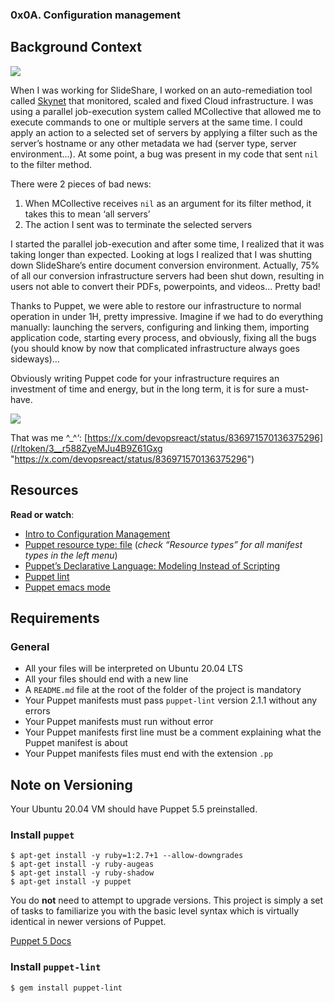 ### 0x0A. Configuration management

Background Context
------------------

[![](https://s3.amazonaws.com/alx-intranet.hbtn.io/uploads/medias/2019/6/6a0a8024f2b1c47a9d1e.png?X-Amz-Algorithm=AWS4-HMAC-SHA256&X-Amz-Credential=AKIARDDGGGOUSBVO6H7D%2F20240628%2Fus-east-1%2Fs3%2Faws4_request&X-Amz-Date=20240628T224746Z&X-Amz-Expires=86400&X-Amz-SignedHeaders=host&X-Amz-Signature=6643b193f860b7e20ab8383bec1cde91d3ce75204034b50f68b166e0f0f4eb9b)](https://youtu.be/ogYLFyp68cI)

When I was working for SlideShare, I worked on an auto-remediation tool called [Skynet](/rltoken/0zbIzBqH_ktMmRQvJwZs2A "Skynet") that monitored, scaled and fixed Cloud infrastructure. I was using a parallel job-execution system called MCollective that allowed me to execute commands to one or multiple servers at the same time. I could apply an action to a selected set of servers by applying a filter such as the server’s hostname or any other metadata we had (server type, server environment…). At some point, a bug was present in my code that sent `nil` to the filter method.

There were 2 pieces of bad news:

1.  When MCollective receives `nil` as an argument for its filter method, it takes this to mean ‘all servers’
2.  The action I sent was to terminate the selected servers

I started the parallel job-execution and after some time, I realized that it was taking longer than expected. Looking at logs I realized that I was shutting down SlideShare’s entire document conversion environment. Actually, 75% of all our conversion infrastructure servers had been shut down, resulting in users not able to convert their PDFs, powerpoints, and videos… Pretty bad!

Thanks to Puppet, we were able to restore our infrastructure to normal operation in under 1H, pretty impressive. Imagine if we had to do everything manually: launching the servers, configuring and linking them, importing application code, starting every process, and obviously, fixing all the bugs (you should know by now that complicated infrastructure always goes sideways)…

Obviously writing Puppet code for your infrastructure requires an investment of time and energy, but in the long term, it is for sure a must-have.

![](https://s3.amazonaws.com/intranet-projects-files/holbertonschool-sysadmin_devops/292/4i8il3B.gif)

That was me ^\_^‘: [https://x.com/devopsreact/status/836971570136375296](/rltoken/3__r588ZyeMJu4B9Z61Gxg "https://x.com/devopsreact/status/836971570136375296")

Resources
---------

**Read or watch**:

*   [Intro to Configuration Management](/rltoken/GL30hu-aRcKzPOvK8JO-Bg "Intro to Configuration Management")
*   [Puppet resource type: file](/rltoken/WON0M4DNRabf88KAG_pDUA "Puppet resource type: file") (_check “Resource types” for all manifest types in the left menu_)
*   [Puppet’s Declarative Language: Modeling Instead of Scripting](/rltoken/0V2fBdafkfKPMxA1umea3Q "Puppet's Declarative Language: Modeling Instead of Scripting")
*   [Puppet lint](/rltoken/CRUMeEMdcX-UtbWsUM9xLQ "Puppet lint")
*   [Puppet emacs mode](/rltoken/MzHXCntAkPzOqMnI6_rpWQ "Puppet emacs mode")

Requirements
------------

### General

*   All your files will be interpreted on Ubuntu 20.04 LTS
*   All your files should end with a new line
*   A `README.md` file at the root of the folder of the project is mandatory
*   Your Puppet manifests must pass `puppet-lint` version 2.1.1 without any errors
*   Your Puppet manifests must run without error
*   Your Puppet manifests first line must be a comment explaining what the Puppet manifest is about
*   Your Puppet manifests files must end with the extension `.pp`

Note on Versioning
------------------

Your Ubuntu 20.04 VM should have Puppet 5.5 preinstalled.

### Install `puppet`

    $ apt-get install -y ruby=1:2.7+1 --allow-downgrades
    $ apt-get install -y ruby-augeas
    $ apt-get install -y ruby-shadow
    $ apt-get install -y puppet
    

You do **not** need to attempt to upgrade versions. This project is simply a set of tasks to familiarize you with the basic level syntax which is virtually identical in newer versions of Puppet.

[Puppet 5 Docs](/rltoken/fsIr2xFkJHTkaXwqZFFcbA "Puppet 5 Docs")

### Install `puppet-lint`

    $ gem install puppet-lint